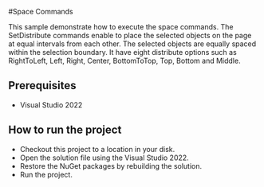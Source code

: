 #Space Commands

This sample demonstrate how to execute the space commands. The SetDistribute commands enable to place the selected objects on the page at equal intervals from each other. The selected objects are equally spaced within the selection boundary. It have eight distribute options such as RightToLeft, Left, Right, Center, BottomToTop, Top, Bottom and Middle.


## Prerequisites

* Visual Studio 2022

## How to run the project

* Checkout this project to a location in your disk.
* Open the solution file using the Visual Studio 2022.
* Restore the NuGet packages by rebuilding the solution.
* Run the project.
